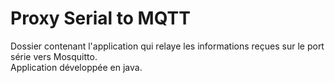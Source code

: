 # Proxy Serial to MQTT

Dossier contenant l'application qui relaye les informations reçues sur le port série vers Mosquitto. <br/>
Application développée en java.
